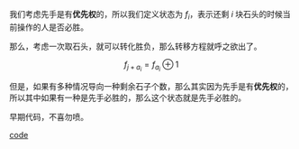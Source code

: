 我们考虑先手是有**优先权**的，所以我们定义状态为 $f_i$，表示还剩 $i$ 块石头的时候当前操作的人是否必胜。

那么，考虑一次取石头，就可以转化胜负，那么转移方程就呼之欲出了。

$$f_{j+a_i}=f_{a_i}\oplus 1$$

但是，如果有多种情况导向一种剩余石子个数，那么其实因为先手是有**优先权**的，所以其中如果有一种是先手必胜的，那么这个状态就是先手必胜的。

早期代码，不喜勿喷。

[code](https://www.luogu.com.cn/record/94555569)